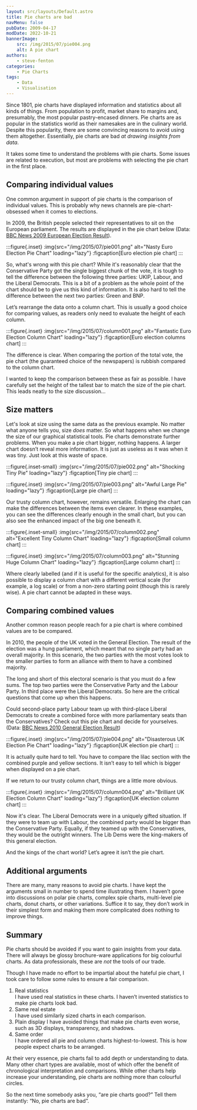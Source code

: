 ```yaml
---
layout: src/layouts/Default.astro
title: Pie charts are bad
navMenu: false
pubDate: 2009-04-17
modDate: 2022-10-21
bannerImage:
    src: /img/2015/07/pie004.png
    alt: A pie chart
authors:
    - steve-fenton
categories:
    - Pie Charts
tags:
    - Data
    - Visualisation
---
```


Since 1801, pie charts have displayed information and statistics about all kinds of things. From population to profit, market share to margins and, presumably, the most popular pastry-encased dinners. Pie charts are as popular in the statistics world as their namesakes are in the culinary world. Despite this popularity, there are some convincing reasons to avoid using them altogether. Essentially, pie charts are bad *at drawing insights from data*.

It takes some time to understand the problems with pie charts. Some issues are related to execution, but most are problems with selecting the pie chart in the first place.

## Comparing individual values

One common argument in support of pie charts is the comparison of individual values. This is probably why news channels are pie-chart-obsessed when it comes to elections.

In 2009, the British people selected their representatives to sit on the European parliament. The results are displayed in the pie chart below (Data: [BBC News 2009 European Election Result](http://news.bbc.co.uk/1/shared/bsp/hi/elections/euro/09/html/ukregion_999999.stm)).

:::figure{.inset}
:img{src="/img/2015/07/pie001.png" alt="Nasty Euro Election Pie Chart" loading="lazy"}
:figcaption[Euro election pie chart]
:::

So, what's wrong with this pie chart? While it's reasonably clear that the Conservative Party got the single biggest chunk of the vote, it is tough to tell the difference between the following three parties: UKIP, Labour, and the Liberal Democrats. This is a bit of a problem as the whole point of the chart should be to give us this kind of information. It is also hard to tell the difference between the next two parties: Green and BNP.

Let’s rearrange the data onto a column chart. This is usually a good choice for comparing values, as readers only need to evaluate the height of each column.

:::figure{.inset}
:img{src="/img/2015/07/column001.png" alt="Fantastic Euro Election Column Chart" loading="lazy"}
:figcaption[Euro election columns chart]
:::

The difference is clear. When comparing the portion of the total vote, the pie chart (the guaranteed choice of the newspapers) is rubbish compared to the column chart.

I wanted to keep the comparison between these as fair as possible. I have carefully set the height of the tallest bar to match the size of the pie chart. This leads neatly to the size discussion…

## Size matters

Let's look at size using the same data as the previous example. No matter what anyone tells you, size *does* matter. So what happens when we change the size of our graphical statistical tools. Pie charts demonstrate further problems. When you make a pie chart bigger, nothing happens. A larger chart doesn’t reveal more information. It is just as useless as it was when it was tiny. Just look at this waste of space.

:::figure{.inset-small}
:img{src="/img/2015/07/pie002.png" alt="Shocking Tiny Pie" loading="lazy"}
:figcaption[Tiny pie chart]
:::

:::figure{.inset}
:img{src="/img/2015/07/pie003.png" alt="Awful Large Pie" loading="lazy"}
:figcaption[Large pie chart]
:::

Our trusty column chart, however, remains versatile. Enlarging the chart can make the differences between the items even clearer. In these examples, you can see the differences clearly enough in the small chart, but you can also see the enhanced impact of the big one beneath it.

:::figure{.inset-small}
:img{src="/img/2015/07/column002.png" alt="Excellent Tiny Column Chart" loading="lazy"}
:figcaption[Small column chart]
:::

:::figure{.inset}
:img{src="/img/2015/07/column003.png" alt="Stunning Huge Column Chart" loading="lazy"}
:figcaption[Large column chart]
:::

Where clearly labelled (and if it is useful for the specific analytics), it is also possible to display a column chart with a different vertical scale (for example, a log scale) or from a non-zero starting point (though this is rarely wise). A pie chart cannot be adapted in these ways.

## Comparing combined values

Another common reason people reach for a pie chart is where combined values are to be compared.

In 2010, the people of the UK voted in the General Election. The result of the election was a hung parliament, which meant that no single party had an overall majority. In this scenario, the two parties with the most votes look to the smaller parties to form an alliance with them to have a combined majority.

The long and short of this electoral scenario is that you must do a few sums. The top two parties were the Conservative Party and the Labour Party. In third place were the Liberal Democrats. So here are the critical questions that come up when this happens.

Could second-place party Labour team up with third-place Liberal Democrats to create a combined force with more parliamentary seats than the Conservatives? Check out this pie chart and decide for yourselves. (Data: [BBC News 2010 General Election Result](http://news.bbc.co.uk/1/shared/election2010/results/))

:::figure{.inset}
:img{src="/img/2015/07/pie004.png" alt="Disasterous UK Election Pie Chart" loading="lazy"}
:figcaption[UK election pie chart]
:::

It is actually quite hard to tell. You have to compare the lilac section with the combined purple and yellow sections. It isn’t easy to tell which is bigger when displayed on a pie chart.

If we return to our trusty column chart, things are a little more obvious.

:::figure{.inset}
:img{src="/img/2015/07/column004.png" alt="Brilliant UK Election Column Chart" loading="lazy"}
:figcaption[UK election column chart]
:::

Now it's clear. The Liberal Democrats were in a uniquely gifted situation. If they were to team up with Labour, the combined party would be bigger than the Conservative Party. Equally, if they teamed up with the Conservatives, they would be the outright winners. The Lib Dems were the king-makers of this general election.

And the kings of the chart world? Let’s agree it isn’t the pie chart.

## Additional arguments

There are many, many reasons to avoid pie charts. I have kept the arguments small in number to spend time illustrating them. I haven’t gone into discussions on polar pie charts, complex spie charts, multi-level pie charts, donut charts, or other variations. Suffice it to say, they don’t work in their simplest form and making them more complicated does nothing to improve things.

## Summary

Pie charts should be avoided if you want to gain insights from your data. There will always be glossy brochure-ware applications for big colourful charts. As data professionals, these are *not* the tools of our trade.

Though I have made no effort to be impartial about the hateful pie chart, I took care to follow some rules to ensure a fair comparison.

1. Real statistics  
    I have used real statistics in these charts. I haven’t invented statistics to make pie charts look bad.
2. Same real estate  
    I have used similarly sized charts in each comparison.
3. Plain display
    I have avoided things that make pie charts even worse, such as 3D displays, transparency, and shadows.
4. Same order  
    I have ordered all pie and column charts highest-to-lowest. This is how people expect charts to be arranged.

At their very essence, pie charts fail to add depth or understanding to data. Many other chart types are available, most of which offer the benefit of chronological interpretation and comparisons. While other charts help increase your understanding, pie charts are nothing more than colourful circles.

So the next time somebody asks you, “are pie charts good?” Tell them instantly: “No, pie charts are bad”.
